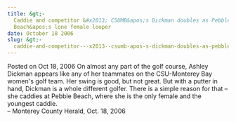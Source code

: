 ```yaml
---
title: &gt;-
  Caddie and competitor &#x2013; CSUMB&apos;s Dickman doubles as Pebble
  Beach&apos;s lone female looper
date: October 18 2006
slug: &gt;-
  caddie-and-competitor---x2013--csumb-apos-s-dickman-doubles-as-pebble-beach-apos-s-lone-female-looper
---
```





<span class="date">Posted on Oct 18, 2006    </span>
On almost any part of the golf course, Ashley Dickman appears like
any of her teammates on the CSU-Monterey Bay women&apos;s golf team. Her
swing is good, but not great. But with a putter in hand, Dickman is
a whole different golfer. There is a simple reason for that &#x2013; she
caddies at Pebble Beach, where she is the only female and the
youngest caddie.<br>
&#x2013; Monterey County Herald, Oct. 18, 2006<br/></br>




